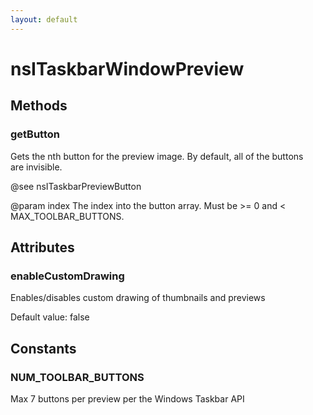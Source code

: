 ```yaml
---
layout: default
---
```


# nsITaskbarWindowPreview #

## Methods ##

### getButton ###
  
Gets the nth button for the preview image. By default, all of the buttons  
are invisible.  
  
@see nsITaskbarPreviewButton  
  
@param index The index into the button array. Must be >= 0 and <  
             MAX_TOOLBAR_BUTTONS.  
  

## Attributes ##

### enableCustomDrawing ###
  
Enables/disables custom drawing of thumbnails and previews  
  
Default value: false  
  

## Constants ##

### NUM_TOOLBAR_BUTTONS ###
  
Max 7 buttons per preview per the Windows Taskbar API  
  
